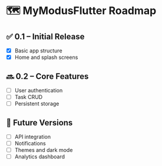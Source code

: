 # 🗺 MyModusFlutter Roadmap

## ✅ 0.1 – Initial Release
- [x] Basic app structure
- [x] Home and splash screens

## 🔜 0.2 – Core Features
- [ ] User authentication
- [ ] Task CRUD
- [ ] Persistent storage

## 🚀 Future Versions
- [ ] API integration
- [ ] Notifications
- [ ] Themes and dark mode
- [ ] Analytics dashboard